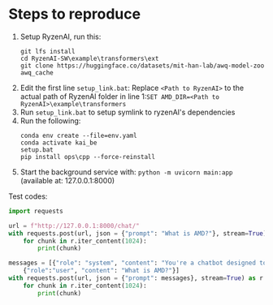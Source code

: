 # Steps to reproduce
1. Setup RyzenAI, run this:
    ```
    git lfs install
    cd RyzenAI-SW\example\transformers\ext
    git clone https://huggingface.co/datasets/mit-han-lab/awq-model-zoo awq_cache
    ```
2. Edit the first line `setup_link.bat`: Replace `<Path to RyzenAI>` to the actual path of RyzenAI folder in line 1:`SET AMD_DIR=<Path to RyzenAI>\example\transformers`
3. Run `setup_link.bat` to setup symlink to ryzenAI's dependencies
4. Run the following:
    ```
    conda env create --file=env.yaml
    conda activate kai_be
    setup.bat
    pip install ops\cpp --force-reinstall
    ```
5. Start the background service with: `python -m uvicorn main:app` (available at: 127.0.0.1:8000)

Test codes:
```python
import requests

url = f"http://127.0.0.1:8000/chat/"
with requests.post(url, json = {"prompt": "What is AMD?"}, stream=True) as r:
    for chunk in r.iter_content(1024):
        print(chunk)

messages = [{"role": "system", "content": "You're a chatbot designed to run on AMD AI processor"},
    {"role":"user", "content": "What is AMD?"}]
with requests.post(url, json = {"prompt": messages}, stream=True) as r:
    for chunk in r.iter_content(1024):
        print(chunk)

```